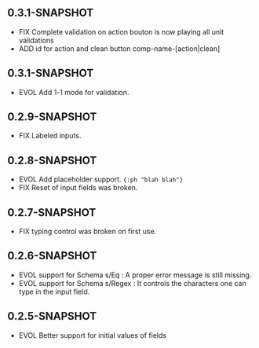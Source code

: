 ## 0.3.1-SNAPSHOT

* FIX Complete validation on action bouton is now playing all unit validations
* ADD id for action and clean button comp-name-[action|clean]

## 0.3.1-SNAPSHOT

* EVOL Add 1-1 mode for validation.

## 0.2.9-SNAPSHOT

* FIX Labeled inputs.

## 0.2.8-SNAPSHOT

* EVOL Add placeholder support. `{:ph "blah blah"}`
* FIX Reset of input fields was broken.

## 0.2.7-SNAPSHOT

* FIX typing control was broken on first use.

## 0.2.6-SNAPSHOT

* EVOL support for Schema s/Eq : A proper error message is still missing.
* EVOL support for Schema s/Regex : It controls the characters one can type in the input field.


## 0.2.5-SNAPSHOT

* EVOL Better support for initial values of fields

